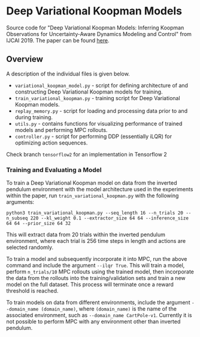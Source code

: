 # Deep Variational Koopman Models
Source code for "Deep Variational Koopman Models: Inferring Koopman Observations for Uncertainty-Aware Dynamics Modeling and Control" from IJCAI 2019. The paper can be found [here](https://arxiv.org/pdf/1902.09742.pdf).

## Overview
A description of the individual files is given below.
* ```variational_koopman_model.py``` - script for defining architecture of and constructing Deep Variational Koopman models for training.
* ```train_variational_koopman.py``` - training script for Deep Variational Koopman models.
* ```replay_memory.py``` - script for loading and processing data prior to and during training.
* ```utils.py``` - contains functions for visualizing performance of trained models and performing MPC rollouts.
* ```controller.py``` - script for performing DDP (essentially iLQR) for optimizing action sequences.

Check branch ```tensorflow2``` for an implementation in Tensorflow 2

### Training and Evaluating a Model
To train a Deep Variational Koopman model on data from the inverted pendulum environment with the model architecture used in the experiments within the paper, run ```train_variational_koopman.py``` with the following arguments:

```python3 train_variational_koopman.py --seq_length 16 --n_trials 20 --n_subseq 220 --kl_weight 0.1 --extractor_size 64 64 --inference_size 64 64 --prior_size 64 32```

This will extract data from 20 trials within the inverted pendulum environment, where each trial is 256 time steps in length and actions are selected randomly. 

To train a model and subsequently incorporate it into MPC, run the above command and include the argument ```--ilqr True```. This will train a model, perform ```n_trials/10``` MPC rollouts using the trained model, then incorporate the data from the rollouts into the training/validation sets and train a new model on the full dataset. This process will terminate once a reward threshold is reached.

To train models on data from different environments, include the argument ```--domain_name (domain_name)```, where ```(domain_name)``` is the name of the associated environment, such as ```--domain_name CartPole-v1```. Currently it is not possible to perform MPC with any environment other than inverted pendulum.
